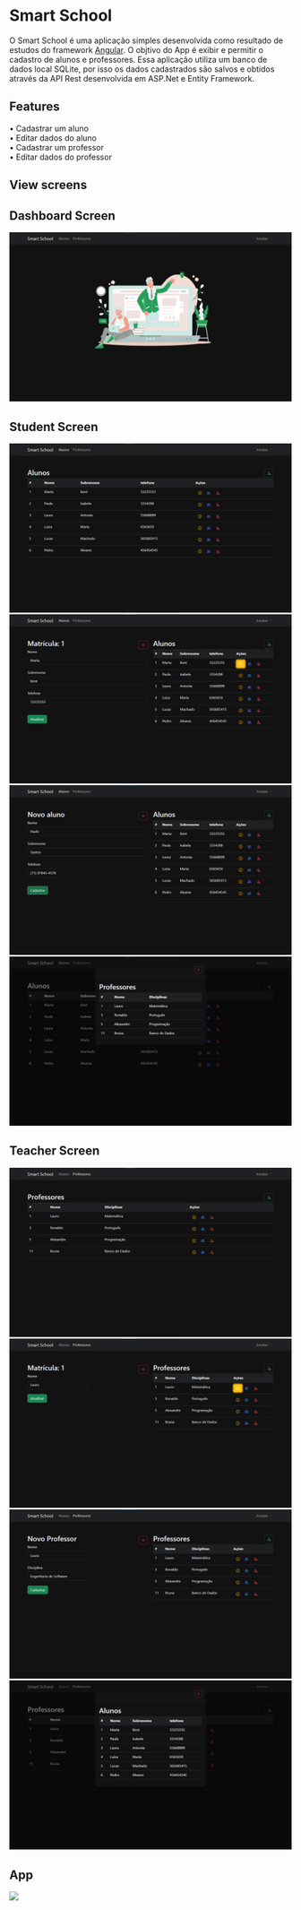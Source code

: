 # Smart School

O Smart School é uma aplicação simples desenvolvida como resultado de estudos do framework [Angular](https://github.com/angular). O objtivo do App é exibir e permitir o cadastro de alunos e professores. Essa aplicação  utiliza um banco de dados local SQLite, por isso os dados cadastrados são salvos e obtidos através da API Rest desenvolvida em ASP.Net e Entity Framework.

## Features

• Cadastrar um aluno <br>
• Editar dados do aluno <br>
• Cadastrar um professor <br>
• Editar dados do professor <br>

## View screens

## Dashboard Screen

<img src="src/assets/dashboard.png" />

## Student Screen

<img src="src/assets/students-list.png"/>  
<img src="src/assets/student-edit.png"/>
<img src="src/assets/student-register.png"/>
<img src="src/assets/students-teachers.png"/>

## Teacher Screen
<img src="src/assets/teachers-list.png"/>  
<img src="src/assets/teacher-edit.png"/>
<img src="src/assets/teacher-register.png"/>
<img src="src/assets/teachers-students.png"/>

## App

<img src="src/assets/SmartSchool.gif" />